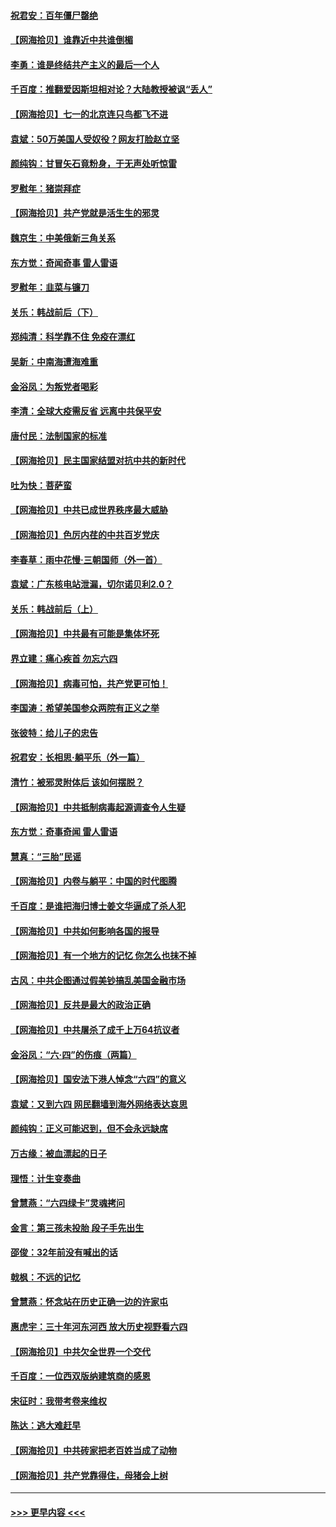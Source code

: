 #### [祝君安：百年僵尸罄绝](../pages/nsc993/n13045595.md?t=06250851) 
#### [【网海拾贝】谁靠近中共谁倒楣](../pages/nsc993/n13044667.md?t=06250851) 
#### [李勇：谁是终结共产主义的最后一个人](../pages/nsc993/n13044397.md?t=06250851) 
#### [千百度：推翻爱因斯坦相对论？大陆教授被讽“丢人”](../pages/nsc993/n13043908.md?t=06250851) 
#### [【网海拾贝】七一的北京连只鸟都飞不进](../pages/nsc993/n13041377.md?t=06250851) 
#### [袁斌：50万美国人受奴役？网友打脸赵立坚](../pages/nsc993/n13041330.md?t=06250851) 
#### [颜纯钩：甘冒矢石竟粉身，于无声处听惊雷](../pages/nsc993/n13041140.md?t=06250851) 
#### [罗慰年：猪崇拜症](../pages/nsc993/n13041071.md?t=06250851) 
#### [【网海拾贝】共产党就是活生生的邪灵](../pages/nsc993/n13036627.md?t=06250851) 
#### [魏京生：中美俄新三角关系](../pages/nsc993/n13035986.md?t=06250851) 
#### [东方觉：奇闻奇事 雷人雷语](../pages/nsc993/n13035878.md?t=06250851) 
#### [罗慰年：韭菜与镰刀](../pages/nsc993/n13034374.md?t=06250851) 
#### [关乐：韩战前后（下）](../pages/nsc993/n13034113.md?t=06250851) 
#### [郑纯清：科学靠不住 免疫在漂红](../pages/nsc993/n13034093.md?t=06250851) 
#### [吴新：中南海遭海难重](../pages/nsc993/n13034084.md?t=06250851) 
#### [金浴凤：为叛党者喝彩](../pages/nsc993/n13034058.md?t=06250851) 
#### [李清：全球大疫需反省 远离中共保平安](../pages/nsc993/n13033784.md?t=06250851) 
#### [唐付民：法制国家的标准](../pages/nsc993/n13032944.md?t=06250851) 
#### [【网海拾贝】民主国家结盟对抗中共的新时代](../pages/nsc993/n13031717.md?t=06250851) 
#### [吐为快：菩萨蛮](../pages/nsc993/n13030033.md?t=06250851) 
#### [【网海拾贝】中共已成世界秩序最大威胁](../pages/nsc993/n13028138.md?t=06250851) 
#### [【网海拾贝】色厉内荏的中共百岁党庆](../pages/nsc993/n13025582.md?t=06250851) 
#### [李春草：雨中花慢‧三朝国师（外一首）](../pages/nsc993/n13025567.md?t=06250851) 
#### [袁斌：广东核电站泄漏，切尔诺贝利2.0？](../pages/nsc993/n13025475.md?t=06250851) 
#### [关乐：韩战前后（上）](../pages/nsc993/n13025387.md?t=06250851) 
#### [【网海拾贝】中共最有可能是集体坏死](../pages/nsc993/n13023101.md?t=06250851) 
#### [界立建：痛心疾首 勿忘六四](../pages/nsc993/n13022339.md?t=06250851) 
#### [【网海拾贝】病毒可怕，共产党更可怕！](../pages/nsc993/n13020728.md?t=06250851) 
#### [李国涛：希望美国参众两院有正义之举](../pages/nsc993/n13020674.md?t=06250851) 
#### [张彼特：给儿子的忠告](../pages/nsc993/n13018934.md?t=06250851) 
#### [祝君安：长相思‧躺平乐（外一篇）](../pages/nsc993/n13018923.md?t=06250851) 
#### [清竹：被邪灵附体后 该如何摆脱？](../pages/nsc993/n13018877.md?t=06250851) 
#### [【网海拾贝】中共抵制病毒起源调查令人生疑](../pages/nsc993/n13017785.md?t=06250851) 
#### [东方觉：奇事奇闻 雷人雷语](../pages/nsc993/n13017577.md?t=06250851) 
#### [慧真：“三胎”民谣](../pages/nsc993/n13017394.md?t=06250851) 
#### [【网海拾贝】内卷与躺平：中国的时代图腾](../pages/nsc993/n13016128.md?t=06250851) 
#### [千百度：是谁把海归博士姜文华逼成了杀人犯](../pages/nsc993/n13015218.md?t=06250851) 
#### [【网海拾贝】中共如何影响各国的报导](../pages/nsc993/n13012599.md?t=06250851) 
#### [【网海拾贝】有一个地方的记忆 你怎么也抹不掉](../pages/nsc993/n13009802.md?t=06250851) 
#### [古风：中共企图通过假美钞搞乱美国金融市场](../pages/nsc993/n13009626.md?t=06250851) 
#### [【网海拾贝】反共是最大的政治正确](../pages/nsc993/n13007051.md?t=06250851) 
#### [【网海拾贝】中共屠杀了成千上万64抗议者](../pages/nsc993/n13002713.md?t=06250851) 
#### [金浴凤：“六·四”的伤痕（两篇）](../pages/nsc993/n13001719.md?t=06250851) 
#### [【网海拾贝】国安法下港人悼念“六四”的意义](../pages/nsc993/n13001039.md?t=06250851) 
#### [袁斌：又到六四 网民翻墙到海外网络表达哀思](../pages/nsc993/n13000995.md?t=06250851) 
#### [颜纯钩：正义可能迟到，但不会永远缺席](../pages/nsc993/n13000920.md?t=06250851) 
#### [万古缘：被血漂起的日子](../pages/nsc993/n13000914.md?t=06250851) 
#### [理悟：计生变奏曲](../pages/nsc993/n13000414.md?t=06250851) 
#### [曾慧燕：“六四绿卡”灵魂拷问](../pages/nsc993/n13000277.md?t=06250851) 
#### [金言：第三孩未投胎 段子手先出生](../pages/nsc993/n13000215.md?t=06250851) 
#### [邵俊：32年前没有喊出的话](../pages/nsc993/n13000181.md?t=06250851) 
#### [戟枫：不远的记忆](../pages/nsc993/n13000121.md?t=06250851) 
#### [曾慧燕：怀念站在历史正确一边的许家屯](../pages/nsc993/n13000073.md?t=06250851) 
#### [惠虎宇：三十年河东河西 放大历史视野看六四](../pages/nsc993/n13000018.md?t=06250851) 
#### [【网海拾贝】中共欠全世界一个交代](../pages/nsc993/n12998706.md?t=06250851) 
#### [千百度：一位西双版纳建筑商的感恩](../pages/nsc993/n12998487.md?t=06250851) 
#### [宋征时：我带考卷来维权](../pages/nsc993/n12994088.md?t=06250851) 
#### [陈达：逃大难赶早](../pages/nsc993/n12993569.md?t=06250851) 
#### [【网海拾贝】中共砖家把老百姓当成了动物](../pages/nsc993/n12993483.md?t=06250851) 
#### [【网海拾贝】共产党靠得住，母猪会上树](../pages/nsc993/n12990730.md?t=06250851) 

----
#### [ >>> 更早内容 <<< ](../indexes/nsc993-earlier.md)

